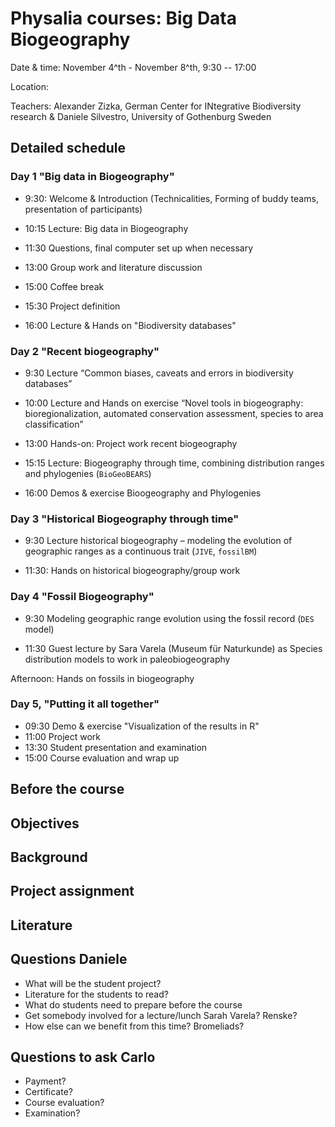 # Physalia courses: Big Data Biogeography

Date & time: November 4^th - November 8^th, 9:30 -- 17:00 

Location:

Teachers: Alexander Zizka, German Center for INtegrative Biodiversity research & Daniele Silvestro, University of Gothenburg Sweden

## Detailed schedule

### Day 1 "Big data in Biogeography"

-	9:30: Welcome & Introduction (Technicalities, Forming of buddy teams, presentation of participants)

-	10:15 Lecture: Big data in Biogeography

-	11:30 Questions, final computer set up when necessary

- 13:00 Group work and literature discussion

- 15:00 Coffee break

- 15:30 Project definition

- 16:00 Lecture & Hands on "Biodiversity databases"


### Day 2 "Recent biogeography"

- 9:30 Lecture “Common biases, caveats and errors in biodiversity databases”

- 10:00 Lecture and Hands on exercise “Novel tools in biogeography: bioregionalization, automated conservation assessment, species to area classification” 

- 13:00 Hands-on: Project work recent biogeography

- 15:15 Lecture: Biogeography through time, combining distribution ranges and phylogenies (`BioGeoBEARS`)

- 16:00 Demos & exercise Bioogeography and Phylogenies

### Day 3 "Historical Biogeography through time"

- 9:30 Lecture historical biogeography – modeling the evolution of geographic ranges as a continuous trait (`JIVE`, `fossilBM`)

- 11:30:	 Hands on historical biogeography/group work 



### Day 4 "Fossil Biogeography"

- 9:30	Modeling geographic range evolution using the fossil record (`DES` model)

- 11:30 Guest lecture by Sara Varela (Museum für Naturkunde) as Species distribution models to work in paleobiogeography

Afternoon: Hands on fossils in biogeography 

### Day 5, "Putting it all together"

- 09:30 Demo & exercise "Visualization of the results in R"
- 11:00 Project work
- 13:30 Student presentation and examination
- 15:00 Course evaluation and wrap up

## Before the course

## Objectives

## Background

## Project assignment

## Literature


## Questions Daniele
-	What will be the student project?
-	Literature for the students to read?
-	What do students need to prepare before the course
-	Get somebody involved for a lecture/lunch Sarah Varela? Renske?
-	How else can we benefit from this time? Bromeliads?

## Questions to ask Carlo
-	Payment?
-	Certificate?
- Course evaluation?
- Examination?
